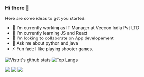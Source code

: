 ### Hi there 👋


Here are some ideas to get you started:

- 🔭 I’m currently working as IT Manager at Veecon India Pvt LTD
- 🌱 I’m currently learning JS and React
- 👯 I’m looking to collaborate on App developement
- 💬 Ask me about python and java
- ⚡ Fun fact: I like playing shooter games.





![Vistrit's github stats](https://github-readme-stats.vercel.app/api?username=VistritPandey&count_private=true&show_icons=true&theme=dark)
[![Top Langs](https://github-readme-stats.vercel.app/api/top-langs/?username=VistritPandey)](https://github.com/anuraghazra/github-readme-stats)

[<img src="https://img.shields.io/badge/twitter-%231DA1F2.svg?&style=for-the-badge&logo=twitter&logoColor=white" />](https://twitter.com/VistritPandey)  [<img src="https://img.shields.io/badge/linkedin-%230077B5.svg?&style=for-the-badge&logo=linkedin&logoColor=white" />](https://www.linkedin.com/in/VistritPandey/) [<img src = "https://img.shields.io/badge/instagram-%23E4405F.svg?&style=for-the-badge&logo=instagram&logoColor=white">](https://www.instagram.com/iamvistrit/)
